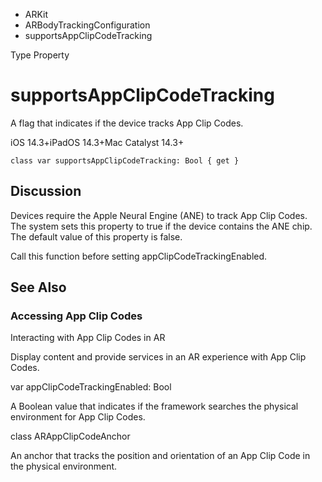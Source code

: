 

- ARKit
- ARBodyTrackingConfiguration
-  supportsAppClipCodeTracking 

Type Property

# supportsAppClipCodeTracking

A flag that indicates if the device tracks App Clip Codes.

iOS 14.3+iPadOS 14.3+Mac Catalyst 14.3+

``` source
class var supportsAppClipCodeTracking: Bool { get }
```

## Discussion

Devices require the Apple Neural Engine (ANE) to track App Clip Codes. The system sets this property to true if the device contains the ANE chip. The default value of this property is false.

Call this function before setting appClipCodeTrackingEnabled.

## See Also

### Accessing App Clip Codes

Interacting with App Clip Codes in AR

Display content and provide services in an AR experience with App Clip Codes.

var appClipCodeTrackingEnabled: Bool

A Boolean value that indicates if the framework searches the physical environment for App Clip Codes.

class ARAppClipCodeAnchor

An anchor that tracks the position and orientation of an App Clip Code in the physical environment.

